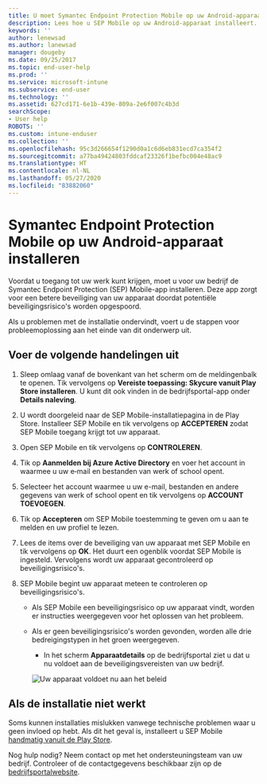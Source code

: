 ```yaml
---
title: U moet Symantec Endpoint Protection Mobile op uw Android-apparaat installeren | Microsoft Docs
description: Lees hoe u SEP Mobile op uw Android-apparaat installeert.
keywords: ''
author: lenewsad
ms.author: lanewsad
manager: dougeby
ms.date: 09/25/2017
ms.topic: end-user-help
ms.prod: ''
ms.service: microsoft-intune
ms.subservice: end-user
ms.technology: ''
ms.assetid: 627cd171-6e1b-439e-809a-2e6f007c4b3d
searchScope:
- User help
ROBOTS: ''
ms.custom: intune-enduser
ms.collection: ''
ms.openlocfilehash: 95c3d266654f1290d0a1c6d6eb831ecd7ca354f2
ms.sourcegitcommit: a77ba49424803fddcaf23326f1befbc004e48ac9
ms.translationtype: HT
ms.contentlocale: nl-NL
ms.lasthandoff: 05/27/2020
ms.locfileid: "83882060"
---
```

# <a name="install-symantec-endpoint-protection-mobile-on-your-android-device"></a>Symantec Endpoint Protection Mobile op uw Android-apparaat installeren

Voordat u toegang tot uw werk kunt krijgen, moet u voor uw bedrijf de Symantec Endpoint Protection (SEP) Mobile-app installeren. Deze app zorgt voor een betere beveiliging van uw apparaat doordat potentiële beveiligingsrisico's worden opgespoord.

Als u problemen met de installatie ondervindt, voert u de stappen voor probleemoplossing aan het einde van dit onderwerp uit.

## <a name="what-you-need-to-do"></a>Voer de volgende handelingen uit

1. Sleep omlaag vanaf de bovenkant van het scherm om de meldingenbalk te openen. Tik vervolgens op **Vereiste toepassing: Skycure vanuit Play Store installeren**. U kunt dit ook vinden in de bedrijfsportal-app onder __Details naleving__.

2. U wordt doorgeleid naar de SEP Mobile-installatiepagina in de Play Store. Installeer SEP Mobile en tik vervolgens op **ACCEPTEREN** zodat SEP Mobile toegang krijgt tot uw apparaat.

3. Open SEP Mobile en tik vervolgens op **CONTROLEREN**.

4. Tik op **Aanmelden bij Azure Active Directory** en voer het account in waarmee u uw e‑mail en bestanden van werk of school opent.

5. Selecteer het account waarmee u uw e-mail, bestanden en andere gegevens van werk of school opent en tik vervolgens op **ACCOUNT TOEVOEGEN**.

6. Tik op **Accepteren** om SEP Mobile toestemming te geven om u aan te melden en uw profiel te lezen.

7. Lees de items over de beveiliging van uw apparaat met SEP Mobile en tik vervolgens op **OK**. Het duurt een ogenblik voordat SEP Mobile is ingesteld. Vervolgens wordt uw apparaat gecontroleerd op beveiligingsrisico's.

8. SEP Mobile begint uw apparaat meteen te controleren op beveiligingsrisico's.

   * Als SEP Mobile een beveiligingsrisico op uw apparaat vindt, worden er instructies weergegeven voor het oplossen van het probleem.

   * Als er geen beveiligingsrisico's worden gevonden, worden alle drie bedreigingstypen in het groen weergegeven.

     * In het scherm **Apparaatdetails** op de bedrijfsportal ziet u dat u nu voldoet aan de beveiligingsvereisten van uw bedrijf.

     ![Uw apparaat voldoet nu aan het beleid](./media/mtd-device-now-compliant-android.png)

## <a name="if-the-installation-doesnt-work"></a>Als de installatie niet werkt

Soms kunnen installaties mislukken vanwege technische problemen waar u geen invloed op hebt. Als dit het geval is, installeert u SEP Mobile [handmatig vanuit de Play Store](https://play.google.com/store/apps/details?id=com.skycure.skycure).

Nog hulp nodig? Neem contact op met het ondersteuningsteam van uw bedrijf. Controleer of de contactgegevens beschikbaar zijn op de [bedrijfsportalwebsite](https://go.microsoft.com/fwlink/?linkid=2010980).
